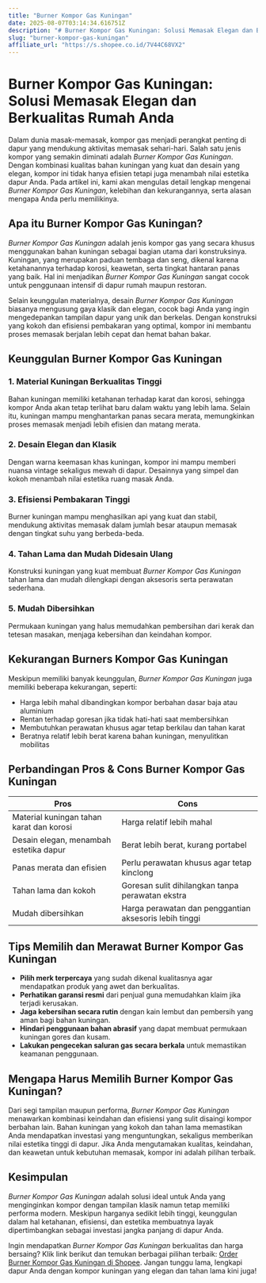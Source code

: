 ```yaml
---
title: "Burner Kompor Gas Kuningan"
date: 2025-08-07T03:14:34.616751Z
description: "# Burner Kompor Gas Kuningan: Solusi Memasak Elegan dan Berkualitas Rumah Anda..."
slug: "burner-kompor-gas-kuningan"
affiliate_url: "https://s.shopee.co.id/7V44C68VX2"
---
```

# Burner Kompor Gas Kuningan: Solusi Memasak Elegan dan Berkualitas Rumah Anda

Dalam dunia masak-memasak, kompor gas menjadi perangkat penting di dapur yang mendukung aktivitas memasak sehari-hari. Salah satu jenis kompor yang semakin diminati adalah *Burner Kompor Gas Kuningan*. Dengan kombinasi kualitas bahan kuningan yang kuat dan desain yang elegan, kompor ini tidak hanya efisien tetapi juga menambah nilai estetika dapur Anda. Pada artikel ini, kami akan mengulas detail lengkap mengenai *Burner Kompor Gas Kuningan*, kelebihan dan kekurangannya, serta alasan mengapa Anda perlu memilikinya.

## Apa itu Burner Kompor Gas Kuningan?

*Burner Kompor Gas Kuningan* adalah jenis kompor gas yang secara khusus menggunakan bahan kuningan sebagai bagian utama dari konstruksinya. Kuningan, yang merupakan paduan tembaga dan seng, dikenal karena ketahanannya terhadap korosi, keawetan, serta tingkat hantaran panas yang baik. Hal ini menjadikan *Burner Kompor Gas Kuningan* sangat cocok untuk penggunaan intensif di dapur rumah maupun restoran.

Selain keunggulan materialnya, desain *Burner Kompor Gas Kuningan* biasanya mengusung gaya klasik dan elegan, cocok bagi Anda yang ingin mengedepankan tampilan dapur yang unik dan berkelas. Dengan konstruksi yang kokoh dan efisiensi pembakaran yang optimal, kompor ini membantu proses memasak berjalan lebih cepat dan hemat bahan bakar.

## Keunggulan Burner Kompor Gas Kuningan

### 1. Material Kuningan Berkualitas Tinggi  
Bahan kuningan memiliki ketahanan terhadap karat dan korosi, sehingga kompor Anda akan tetap terlihat baru dalam waktu yang lebih lama. Selain itu, kuningan mampu menghantarkan panas secara merata, memungkinkan proses memasak menjadi lebih efisien dan matang merata.

### 2. Desain Elegan dan Klasik  
Dengan warna keemasan khas kuningan, kompor ini mampu memberi nuansa vintage sekaligus mewah di dapur. Desainnya yang simpel dan kokoh menambah nilai estetika ruang masak Anda.

### 3. Efisiensi Pembakaran Tinggi  
Burner kuningan mampu menghasilkan api yang kuat dan stabil, mendukung aktivitas memasak dalam jumlah besar ataupun memasak dengan tingkat suhu yang berbeda-beda.

### 4. Tahan Lama dan Mudah Didesain Ulang  
Konstruksi kuningan yang kuat membuat *Burner Kompor Gas Kuningan* tahan lama dan mudah dilengkapi dengan aksesoris serta perawatan sederhana.

### 5. Mudah Dibersihkan  
Permukaan kuningan yang halus memudahkan pembersihan dari kerak dan tetesan masakan, menjaga kebersihan dan keindahan kompor.

## Kekurangan Burners Kompor Gas Kuningan

Meskipun memiliki banyak keunggulan, *Burner Kompor Gas Kuningan* juga memiliki beberapa kekurangan, seperti:

- Harga lebih mahal dibandingkan kompor berbahan dasar baja atau aluminium
- Rentan terhadap goresan jika tidak hati-hati saat membersihkan
- Membutuhkan perawatan khusus agar tetap berkilau dan tahan karat
- Beratnya relatif lebih berat karena bahan kuningan, menyulitkan mobilitas

## Perbandingan Pros & Cons Burner Kompor Gas Kuningan

| **Pros**                                        | **Cons**                                     |
|-------------------------------------------------|----------------------------------------------|
| Material kuningan tahan karat dan korosi      | Harga relatif lebih mahal                  |
| Desain elegan, menambah estetika dapur        | Berat lebih berat, kurang portabel       |
| Panas merata dan efisien                        | Perlu perawatan khusus agar tetap kinclong |
| Tahan lama dan kokoh                            | Goresan sulit dihilangkan tanpa perawatan ekstra |
| Mudah dibersihkan                              | Harga perawatan dan penggantian aksesoris lebih tinggi |

## Tips Memilih dan Merawat Burner Kompor Gas Kuningan

- **Pilih merk terpercaya** yang sudah dikenal kualitasnya agar mendapatkan produk yang awet dan berkualitas.
- **Perhatikan garansi resmi** dari penjual guna memudahkan klaim jika terjadi kerusakan.
- **Jaga kebersihan secara rutin** dengan kain lembut dan pembersih yang aman bagi bahan kuningan.
- **Hindari penggunaan bahan abrasif** yang dapat membuat permukaan kuningan gores dan kusam.
- **Lakukan pengecekan saluran gas secara berkala** untuk memastikan keamanan penggunaan.

## Mengapa Harus Memilih Burner Kompor Gas Kuningan?

Dari segi tampilan maupun performa, *Burner Kompor Gas Kuningan* menawarkan kombinasi keindahan dan efisiensi yang sulit disaingi kompor berbahan lain. Bahan kuningan yang kokoh dan tahan lama memastikan Anda mendapatkan investasi yang menguntungkan, sekaligus memberikan nilai estetika tinggi di dapur. Jika Anda mengutamakan kualitas, keindahan, dan keawetan untuk kebutuhan memasak, kompor ini adalah pilihan terbaik.

## Kesimpulan

*Burner Kompor Gas Kuningan* adalah solusi ideal untuk Anda yang menginginkan kompor dengan tampilan klasik namun tetap memiliki performa modern. Meskipun harganya sedikit lebih tinggi, keunggulan dalam hal ketahanan, efisiensi, dan estetika membuatnya layak dipertimbangkan sebagai investasi jangka panjang di dapur Anda.

Ingin mendapatkan *Burner Kompor Gas Kuningan* berkualitas dan harga bersaing? Klik link berikut dan temukan berbagai pilihan terbaik: [Order Burner Kompor Gas Kuningan di Shopee](https://s.shopee.co.id/7V44C68VX2). Jangan tunggu lama, lengkapi dapur Anda dengan kompor kuningan yang elegan dan tahan lama kini juga!